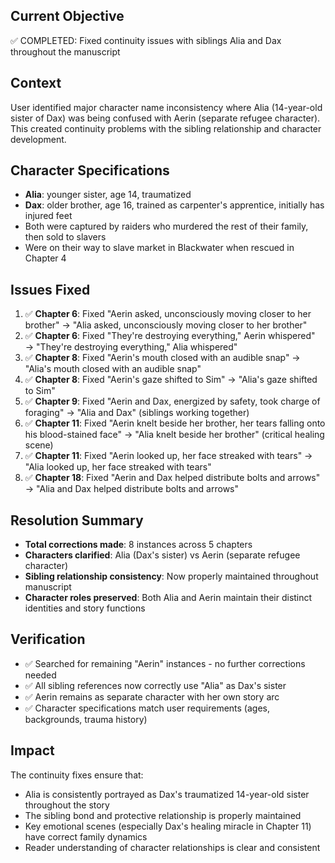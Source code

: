 ## Current Objective
✅ COMPLETED: Fixed continuity issues with siblings Alia and Dax throughout the manuscript

## Context
User identified major character name inconsistency where Alia (14-year-old sister of Dax) was being confused with Aerin (separate refugee character). This created continuity problems with the sibling relationship and character development.

## Character Specifications
- **Alia**: younger sister, age 14, traumatized
- **Dax**: older brother, age 16, trained as carpenter's apprentice, initially has injured feet
- Both were captured by raiders who murdered the rest of their family, then sold to slavers
- Were on their way to slave market in Blackwater when rescued in Chapter 4

## Issues Fixed
1. ✅ **Chapter 6**: Fixed "Aerin asked, unconsciously moving closer to her brother" → "Alia asked, unconsciously moving closer to her brother"
2. ✅ **Chapter 6**: Fixed "They're destroying everything," Aerin whispered" → "They're destroying everything," Alia whispered"
3. ✅ **Chapter 8**: Fixed "Aerin's mouth closed with an audible snap" → "Alia's mouth closed with an audible snap"
4. ✅ **Chapter 8**: Fixed "Aerin's gaze shifted to Sim" → "Alia's gaze shifted to Sim"
5. ✅ **Chapter 9**: Fixed "Aerin and Dax, energized by safety, took charge of foraging" → "Alia and Dax" (siblings working together)
6. ✅ **Chapter 11**: Fixed "Aerin knelt beside her brother, her tears falling onto his blood-stained face" → "Alia knelt beside her brother" (critical healing scene)
7. ✅ **Chapter 11**: Fixed "Aerin looked up, her face streaked with tears" → "Alia looked up, her face streaked with tears"
8. ✅ **Chapter 18**: Fixed "Aerin and Dax helped distribute bolts and arrows" → "Alia and Dax helped distribute bolts and arrows"

## Resolution Summary
- **Total corrections made**: 8 instances across 5 chapters
- **Characters clarified**: Alia (Dax's sister) vs Aerin (separate refugee character)
- **Sibling relationship consistency**: Now properly maintained throughout manuscript
- **Character roles preserved**: Both Alia and Aerin maintain their distinct identities and story functions

## Verification
- ✅ Searched for remaining "Aerin" instances - no further corrections needed
- ✅ All sibling references now correctly use "Alia" as Dax's sister
- ✅ Aerin remains as separate character with her own story arc
- ✅ Character specifications match user requirements (ages, backgrounds, trauma history)

## Impact
The continuity fixes ensure that:
- Alia is consistently portrayed as Dax's traumatized 14-year-old sister throughout the story
- The sibling bond and protective relationship is properly maintained
- Key emotional scenes (especially Dax's healing miracle in Chapter 11) have correct family dynamics
- Reader understanding of character relationships is clear and consistent
